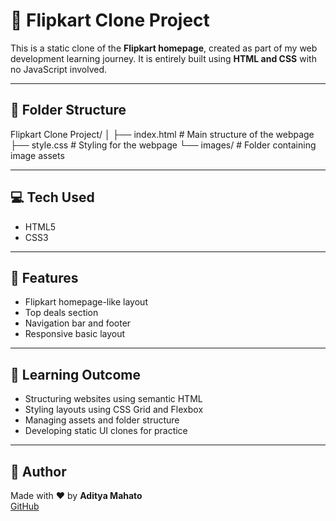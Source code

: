 # 🛒 Flipkart Clone Project

This is a static clone of the **Flipkart homepage**, created as part of my web development learning journey. It is entirely built using **HTML and CSS** with no JavaScript involved.

---

## 📁 Folder Structure

Flipkart Clone Project/ │ ├── index.html # Main structure of the webpage ├── style.css # Styling for the webpage └── images/ # Folder containing image assets

---

## 💻 Tech Used

- HTML5
- CSS3

---

## 🎯 Features

- Flipkart homepage-like layout
- Top deals section
- Navigation bar and footer
- Responsive basic layout

---

## 🧠 Learning Outcome

- Structuring websites using semantic HTML
- Styling layouts using CSS Grid and Flexbox
- Managing assets and folder structure
- Developing static UI clones for practice

---

## 👤 Author

Made with ❤️ by **Aditya Mahato**  
[GitHub](https://github.com/aditya-mahato-8924)

